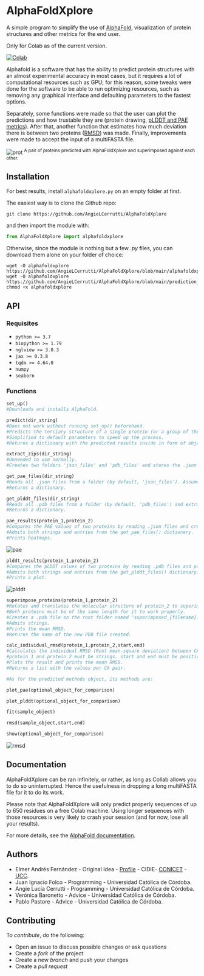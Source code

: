 # AlphaFoldXplore

A simple program to simplify the use of [AlphaFold](https://github.com/deepmind/alphafold), visualization of protein structures and other metrics for the end user.

Only for Colab as of the current version.

[![Colab](https://colab.research.google.com/assets/colab-badge.svg)](https://colab.research.google.com/github/AngieLCerrutti/AlphaFoldXplore/blob/main/example/AlphaFoldXplore_example.ipynb)

Alphafold is a software that has the ability to predict protein structures with an almost experimental accuracy in most cases, but it requires a lot of computational resources such as GPU; for this reason, some tweaks were done for the software to be able to run optimizing resources, such as removing any graphical interface and defaulting parameters to the fastest options. 

Separately, some functions were made so that the user can plot the predictions and how trustable they are (protein drawing, [pLDDT and PAE metrics](https://www.deepmind.com/publications/enabling-high-accuracy-protein-structure-prediction-at-the-proteome-scale)). After that, another function that estimates how much deviation there is between two proteins ([RMSD](https://www.sciencedirect.com/science/article/pii/S1359027898000194)) was made. Finally, improvements were made to accept the input of a multiFASTA file.

![prot](https://user-images.githubusercontent.com/62774640/174698354-a814f773-cd13-4d71-9192-04147fd29b64.jpeg)
<sup>A pair of proteins predicted with AlphaFoldXplore and superimposed against each other.</sup>

## Installation

For best results, install ```alphafoldxplore.py``` on an empty folder at first.

The easiest way is to clone the Github repo:
```
git clone https://github.com/AngieLCerrutti/AlphaFoldXplore
```
and then import the module with:
```python
from AlphaFoldXplore import alphafoldxplore
```

Otherwise, since the module is nothing but a few _.py_ files, you can download them alone on your folder of choice:
```
wget -O alphafoldxplore https://github.com/AngieLCerrutti/AlphaFoldXplore/blob/main/alphafoldxplore.py
wget -O alphafoldxplore https://github.com/AngieLCerrutti/AlphaFoldXplore/blob/main/prediction_results.py
chmod +x alphafoldxplore
```
## API

### Requisites

* ``` python >= 3.7 ```
* ``` biopython >= 1.79 ```
* ``` nglview >= 3.0.3 ```
* ``` jax >= 0.3.8 ```
* ``` tqdm >= 4.64.0 ```
* ``` numpy ```
* ``` seaborn ```
### Functions

```python
set_up()
#Downloads and installs AlphaFold.

predict(dir_string)
#Does not work without running set_up() beforehand.
#Predicts the terciary structure of a single protein (or a group of them) by reading a FASTA file.
#Simplified to default parameters to speed up the process. 
#Returns a dictionary with the predicted results inside in form of objects. (how to use them is pending)

extract_zips(dir_string)
#Unneeded to use normally. 
#Creates two folders 'json_files' and 'pdb_files' and stores the .json and .pdb files from the folders inside.

get_pae_files(dir_string)
#Reads all .json files from a folder (by default, 'json_files'). Assumes the .json files are those from the predictions.
#Returns a dictionary.

get_plddt_files(dir_string)
#Reads all .pdb files from a folder (by default, 'pdb_files') and extracts the pLDDT values from its CA atoms.
#Returns a dictionary.

pae_results(protein_1,protein_2)
#Compares the PAE values of two proteins by reading .json files and creating heatmaps. Protein_2 is optional.
#Admits both strings and entries from the get_pae_files() dictionary.
#Prints heatmaps.
```
![pae](https://user-images.githubusercontent.com/62774640/174699169-3e1f19b3-2ac4-41db-afed-71db8fd18c79.jpeg)

```python
plddt_results(protein_1,protein_2)
#Compares the pLDDT values of two proteins by reading .pdb files and plotting values of all CA atoms. Protein_2 is optional.
#Admits both strings and entries from the get_plddt_files() dictionary.
#Prints a plot.
```
![plddt](https://user-images.githubusercontent.com/62774640/174700466-921443d1-bee0-4a91-aa85-98b66b558242.jpeg)


```python
superimpose_proteins(protein_1,protein_2)
#Rotates and translates the molecular structure of protein_2 to superimpose (match) it with protein_1.
#Both proteins must be of the same length for it to work properly.
#Creates a .pdb file on the root folder named "superimposed_{filename}.pdb".
#Admits strings.
#Prints the mean RMSD.
#Returns the name of the new PDB file created.

calc_individual_rmsd(protein_1,protein_2,start,end)
#Calculates the individual RMSD (Root mean-square deviation) between CA atoms of both proteins.
#protein_1 and protein_2 must be strings. start and end must be positive int numbers and are optional.
#Plots the result and prints the mean RMSD.
#Returns a list with the values per CA pair.
```

```python
#As for the predicted methods object, its methods are:

plot_pae(optional_object_for_comparison)

plot_plddt(optional_object_for_comparison)

fit(sample_object)

rmsd(sample_object,start,end)

show(optional_object_for_comparison)
```
![rmsd](https://user-images.githubusercontent.com/62774640/174699787-d526c0d6-26d7-4ec4-93a2-d0762e1af301.jpeg)

## Documentation

AlphaFoldXplore can be ran infinitely, or rather, as long as Collab allows you to do so uninterrupted. Hence the usefulness in dropping a long multiFASTA file for it to do its work.

Please note that AlphaFoldXplore will only predict properly sequences of up to 650 residues on a free Colab machine. Using longer sequences with those resources is very likely to crash your session (and for now, lose all your results).

For more details, see the [AlphaFold documentation](https://github.com/deepmind/alphafold).

## Authors

- Elmer Andrés Fernández - Original Idea - [Profile](https://www.researchgate.net/profile/Elmer-Fernandez-2) - CIDIE- [CONICET](https://www.conicet.gov.ar) - [UCC](http://www.ucc.edu.ar).
- Juan Ignacio Folco - Programming - Universidad Católica de Córdoba.
- Angie Lucía Cerrutti -  Programming - Universidad Católica de Córdoba.
- Verónica Baronetto - Advice - Universidad Católica de Córdoba.
- Pablo Pastore - Advice - Universidad Católica de Córdoba.


## Contributing

To *contribute*, do the following:

* Open an issue to discuss possible changes or ask questions
* Create a *fork* of the project
* Create a new *branch* and push your changes
* Create a *pull request*

